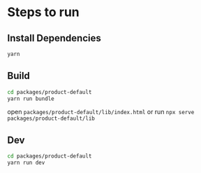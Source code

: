 # Steps to run

## Install Dependencies

```sh
yarn
```

## Build

```sh
cd packages/product-default
yarn run bundle
```

open `packages/product-default/lib/index.html` or run `npx serve packages/product-default/lib`

## Dev

```sh
cd packages/product-default
yarn run dev
```
